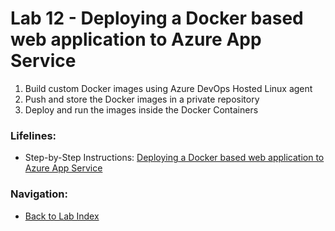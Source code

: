 # Lab 12 - Deploying a Docker based web application to Azure App Service

1. Build custom Docker images using Azure DevOps Hosted Linux agent
2. Push and store the Docker images in a private repository
3. Deploy and run the images inside the Docker Containers

### Lifelines:

* Step-by-Step Instructions: [Deploying a Docker based web application to Azure App Service](https://azuredevopslabs.com/labs/vstsextend/docker/)

### Navigation:

* [Back to Lab Index](https://github.com/mikepfeiffer/azure-devops-labs)